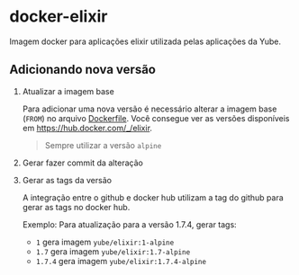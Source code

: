 # docker-elixir

Imagem docker para aplicações elixir utilizada pelas aplicações da Yube.

## Adicionando nova versão

1. Atualizar a imagem base

    Para adicionar uma nova versão é necessário alterar a imagem base (`FROM`) no arquivo [Dockerfile](./Dockerfile:L5). 
    Você consegue ver as versões disponíveis em <https://hub.docker.com/_/elixir>.

    > Sempre utilizar a versão `alpine`

2. Gerar fazer commit da alteração

3. Gerar as tags da versão

    A integração entre o github e docker hub utilizam a tag do github para gerar as tags no docker hub.

    Exemplo: 
    Para atualização para a versão 1.7.4, 
    gerar tags: 
     - `1` gera imagem `yube/elixir:1-alpine`
     - `1.7` gera imagem `yube/elixir:1.7-alpine`
     - `1.7.4` gera imagem `yube/elixir:1.7.4-alpine`

